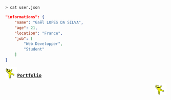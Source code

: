 <!--- 2024-11-28T13:41:02.106 --->

~~~shell
> cat user.json
~~~

~~~json
"informations": {
    "name": "Gaël LOPES DA SILVA",
    "age": 21,
    "location": "France",
    "job": [
        "Web Developper",
        "Student"
    ]
}
~~~
<img align="left" style="width: 37px;" title="This is the yellow dancing man. Don't question him." alt="Too bad. He gone..." src="./assets/yellow_man.gif">

[<kbd><br><strong>Portfolio</strong><br><br></kbd>](https://gael-lopes-da-silva.github.io/portfolio/)
<img align="right" style="width: 37px;" title="This is the yellow dancing man. Don't question him." alt="Too bad. He gone..." src="./assets/yellow_man.gif">
